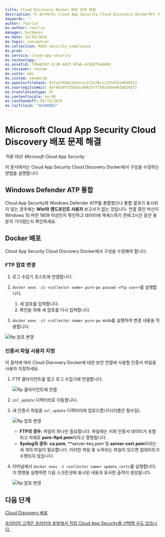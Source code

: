 ```yaml
---
title: Cloud Discovery Docker 배포 문제 해결
description: 이 문서에서는 Cloud App Security Cloud Discovery Docker에서 구성을 수정하는 프로세스를 설명합니다.
keywords: ''
author: rkarlin
ms.author: rkarlin
manager: barbkess
ms.date: 12/10/2018
ms.topic: conceptual
ms.collection: M365-security-compliance
ms.prod: ''
ms.service: cloud-app-security
ms.technology: ''
ms.assetid: 776e834f-3c20-4d5f-9fab-4c5b975edb06
ms.reviewer: reutam
ms.suite: ems
ms.custom: seodec18
ms.openlocfilehash: 01fa2f69422bd3c1c272a76c113254f819b90137
ms.sourcegitcommit: 8ef0438fa35916c48625ff750cb85e9628d202f2
ms.translationtype: HT
ms.contentlocale: ko-KR
ms.lasthandoff: 02/15/2019
ms.locfileid: "56280882"
---
```

# <a name="troubleshooting-the-microsoft-cloud-app-security-cloud-discovery-deployment"></a>Microsoft Cloud App Security Cloud Discovery 배포 문제 해결

*적용 대상: Microsoft Cloud App Security*

이 문서에서는 Cloud App Security Cloud Discovery Docker에서 구성을 수정하는 방법을 설명합니다.

## <a name="windows-defender-atp-integration"></a>Windows Defender ATP 통합

Cloud App Security와 Windows Defender ATP를 통합했으나 통합 결과가 표시되지 않는 경우에는 **Win10 엔드포인트 사용자** 보고서가 없는 것입니다. 연결 중인 머신이 Windows 10 버전 1809 이상인지 확인하고 데이터에 액세스하기 전에 2시간 동안 충분히 기다렸는지 확인하세요.

## <a name="docker-deployment"></a>Docker 배포

Cloud App Security Cloud Discovery Docker에서 구성을 수정해야 합니다. 

### <a name="changing-the-ftp-password"></a>FTP 암호 변경

1. 로그 수집기 호스트에 연결합니다.

2. `docker exec -it <collector name> pure-pw passwd <ftp user>`를 실행합니다.

    1. 새 암호를 입력합니다.
    2. 확인을 위해 새 암호를 다시 입력합니다.
 
3. `docker exec -it <collector name> pure-pw mkdb`를 실행하여 변경 내용을 적용합니다.

  ![ftp 암호 변경](./media/ftp-connect.png)

### <a name="customize-certificate-files"></a>인증서 파일 사용자 지정

이 절차에 따라 Cloud Discovery Docker에 대한 보안 연결에 사용할 인증서 파일을 사용자 지정하세요.

1. FTP 클라이언트를 열고 로그 수집기에 연결합니다.

   ![ftp 클라이언트에 연결](./media/ftp-connect.png)

2. `ssl_update` 디렉터리로 이동합니다.
3. 새 인증서 파일을 `ssl_update` 디렉터리에 업로드합니다(이름은 필수임).

   ![ftp 암호 변경](./media/new-certs.png)

    - **FTP의 경우:** 파일이 하나만 필요합니다. 파일에는 키와 인증서 데이터가 포함되고 차례로 **pure-ftpd.pem**이라고 명명됩니다.
    - **Syslog의 경우:** **ca.pem**, **server-key.pem 및 **server-cert.pem**이라는 세 개의 파일이 필요합니다. 이러한 파일 중 누락되는 파일이 있으면 업데이트가 수행되지 않습니다.

4. 터미널에서 `docker exec -t <collector name> update_certs`를 실행합니다. 이 명령을 실행하면 다음 스크린샷에 표시된 내용과 유사한 출력이 생성됩니다.

   ![ftp 암호 변경](./media/update-certs.png)

## <a name="next-steps"></a>다음 단계

[Cloud Discovery 배포](set-up-cloud-discovery.md)

[프리미어 고객은 프리미어 포털에서 직접 Cloud App Security를 선택할 수도 있습니다.](https://premier.microsoft.com/)
